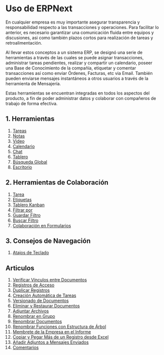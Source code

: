 <!-- add-breadcrumbs -->
# Uso de ERPNext

En cualquier empresa es muy importante asegurar transparencia y responsabilidad respecto a las transacciones y operaciones. Para facilitar lo anterior, es necesario garantizar una comunicación fluida entre equipos y discusiones, asi como también plazos cortos para realización de tareas y retroalimentación. 

Al llevar estos conceptos a un sistema ERP, se designó una serie de herramientas a través de las cuales se puede asignar transacciones, administrar tareas pendientes, realizar y compartir un calendario, poseer una Base de Conocimiento de la compañía, etiquetar y comentar transacciones así como enviar Órdenes, Facturas, etc via Email. También pueden enviarse mensajes instantáneos a otros usuarios a través de la herramienta de Mensajería.

Estas herramientas se encuentran integradas en todos los aspectos del producto, a fin de poder administrar datos y colaborar con compañeros de trabajo de forma efectiva. 

## 1. Herramientas
1. [Tareas](/docs/user/manual/es/using-erpnext/to-do)
1. [Notas](/docs/user/manual/es/using-erpnext/notes)
1. [Video](/docs/user/manual/es/using-erpnext/video)
1. [Calendario](/docs/user/manual/es/using-erpnext/calendar)
1. [Chat](/docs/user/manual/es/using-erpnext/chat)
1. [Tablero](/docs/user/manual/es/using-erpnext/dashboard)
1. [Búsqueda Global](/docs/user/manual/es/using-erpnext/Global-search)
1. [Escritorio](/docs/user/manual/es/using-erpnext/desktop)

## 2. Herramientas de Colaboración
1. [Tarea](/docs/user/manual/es/using-erpnext/assignment)
1. [Etiquetas](/docs/user/manual/es/using-erpnext/tags)
1. [Tablero Kanban](/docs/user/manual/es/customize-erpnext/kanban-board)
1. [Filtrar por](/docs/user/manual/es/using-erpnext/filter-by)
1. [Guardar Filtro](/docs/user/manual/es/using-erpnext/save-filter)
1. [Buscar Filtro](/docs/user/manual/es/using-erpnext/search-filter)
1. [Colaboración en Formularios](/docs/user/manual/es/using-erpnext/collaborating-around-forms)

## 3. Consejos de Navegación
1. [Atajos de Teclado](/docs/user/manual/es/using-erpnext/articles/keyboard-shortcuts)

## Articulos

1. [Verificar Vínculos entre Documentos](/docs/user/manual/es/using-erpnext/articles/check-link-between-documents)
1. [Registros de Acceso](/docs/user/manual/es/using-erpnext/access-log)
1. [Duplicar Registros](/docs/user/manual/es/using-erpnext/articles/duplicate-record)
1. [Creación Automática de Tareas](/docs/user/manual/es/using-erpnext/articles/todo-auto-creation)
1. [Versionado de Documentos](/docs/user/manual/es/using-erpnext/document-versioning)
1. [Eliminar y Restaurar Documentos](/docs/user/manual/es/using-erpnext/restore-deleted-docs)
1. [Adjuntar Archivos](/docs/user/manual/es/using-erpnext/attachment-of-files)
1. [Renombrar en Grupo](/docs/user/manual/es/using-erpnext/articles/bulk-rename)
1. [Renombrar Documentos](/docs/user/manual/es/using-erpnext/articles/renaming-documents)
1. [Renombrar Funciones con Estructura de Árbol](/docs/user/manual/es/using-erpnext/articles/tree-master-renaming)
1. [Membrete de la Empresa en el Informe](/docs/user/manual/es/using-erpnext/articles/letter-head-in-the-report)
1. [Copiar y Pegar Más de un Registro desde Excel](/docs/user/manual/es/using-erpnext/articles/copy-pasting-multiple-records-from-excel)
1. [Añadir Adjuntos a Mensajes Enviados](/docs/user/manual/es/using-erpnext/articles/adding-attachments-to-outgoing-messages)
1. [Comentarios](/docs/user/manual/es/using-erpnext/articles/comments)
